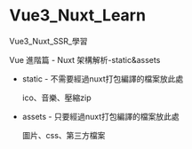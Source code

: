 # Vue3_Nuxt_Learn
Vue3_Nuxt_SSR_學習

Vue 進階篇 - Nuxt 架構解析-static&assets

- static  - 不需要經過nuxt打包編譯的檔案放此處

  ico、音樂、壓縮zip

- assets - 只要經過nuxt打包編譯的檔案放此處

  圖片、css、第三方檔案

